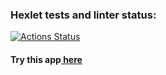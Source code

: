 ### Hexlet tests and linter status:
[![Actions Status](https://github.com/MariaKorchagina/frontend-project-lvl4/workflows/hexlet-check/badge.svg)](https://github.com/MariaKorchagina/frontend-project-lvl4/actions)

<h4> Try this app<a href="https://hexlet-chat-app-maria.herokuapp.com/ "> here</a></h4>
